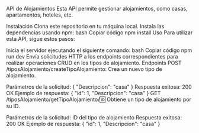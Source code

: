 API de Alojamientos
Esta API permite gestionar alojamientos, como casas, apartamentos, hoteles, etc.

Instalación
Clona este repositorio en tu máquina local.
Instala las dependencias usando npm:
bash
Copiar código
npm install
Uso
Para utilizar esta API, sigue estos pasos:

Inicia el servidor ejecutando el siguiente comando:
bash
Copiar código
npm run dev
Envía solicitudes HTTP a los endpoints correspondientes para realizar operaciones CRUD en los tipos de alojamiento.
Endpoints
POST /tiposAlojamiento/createTipoAlojamiento: Crea un nuevo tipo de alojamiento.

Parámetros de la solicitud: { "Descripcion": "casa" }
Respuesta exitosa: 200 OK
Ejemplo de respuesta: { "id": 1, "Descripcion": "casa" }
GET /tiposAlojamiento/getTipoAlojamiento/:id: Obtiene un tipo de alojamiento por su ID.

Parámetros de la solicitud: ID del tipo de alojamiento
Respuesta exitosa: 200 OK
Ejemplo de respuesta: { "id": 1, "Descripcion": "casa" }
